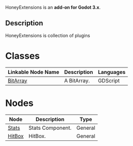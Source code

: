 HoneyExtensions is an **add-on for Godot 3.x**.

## Description
HoneyExtensions is collection of plugins

# Classes

|Linkable Node Name|Description|Languages
|-|-|-|
|[BitArray](addons/HoneyLib/References/BitArray.gd)|A BitArray.|GDScript

# Nodes

|Node|Description|Type|
|-|-|-|
|[Stats]()|Stats Component.|General|GDScript
|[HitBox]()|HitBox.|General|GDScript
